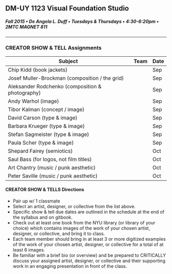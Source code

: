 ## DM-UY 1123 Visual Foundation Studio
##### Fall 2015 • De Angela L. Duff • Tuesdays & Thursdays • 4:30-6:20pm • 2MTC MAGNET 811 
---

### CREATOR SHOW & TELL Assignments

Subject | Team | Date
--- | --- | ---
Chip Kidd (book jackets) | | Sep
Josef Muller-Brockman (composition / the grid) |  | Sep
Aleksander Rodchenko (composition & photography) | | Sep
Andy Warhol (image) |  | Sep
Tibor Kalman (concept / image) | | Sep
David Carson (type & image) |  |  Sep
Barbara Krueger (type & image) |  | Sep
Stefan Sagmeister (type & image) |  | Sep
Paula Scher (type & image) | | Sep
Shepard Fairey (semiotics) |  | Oct 
Saul Bass (for logos, not film titles) |  | Oct 
Art Chantry (music / punk aesthetic) |  | Oct 
Peter Saville (music / punk aesthetic) |  | Oct


#### CREATOR SHOW & TELLS Directions
* Pair up w/ 1 classmate
* Select an artist, designer, or collective from the list above.
* Specific show & tell due dates are outlined in the schedule at the end of the syllabus and on gitbook.
* Check out at least one book from the NYU library (or library of your choice) which contains images of the work of your chosen artist, designer, or collective, and bring it to class. 
* Each team member should bring in at least 3 or more digitized examples of the work of your chosen artist, designer, or collective for a total of at least 6 images.
* Be familiar with a brief bio (or overview) and be prepared to CRITICALLY discuss your assigned artist, designer, or collective and their supporting work in an engaging presentation in front of the class. 

